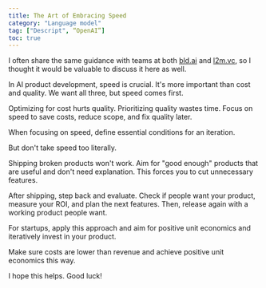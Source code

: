 ```yaml
---
title: The Art of Embracing Speed
category: "Language model"
tag: ["Descript", “OpenAI”]
toc: true
---
```


I often share the same guidance with teams at both [bld.ai](https://bld.ai) and [l2m.vc](https://l2m.vc), so I thought it would be valuable to discuss it here as well.

In AI product development, speed is crucial. It's more important than cost and quality. We want all three, but speed comes first.

Optimizing for cost hurts quality. Prioritizing quality wastes time. Focus on speed to save costs, reduce scope, and fix quality later.

When focusing on speed, define essential conditions for an iteration.

But don't take speed too literally.

Shipping broken products won't work. Aim for "good enough" products that are useful and don't need explanation. This forces you to cut unnecessary features.

After shipping, step back and evaluate. Check if people want your product, measure your ROI, and plan the next features. Then, release again with a working product people want.

For startups, apply this approach and aim for positive unit economics and iteratively invest in your product.

Make sure costs are lower than revenue and achieve positive unit economics this way.

I hope this helps. Good luck!
